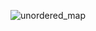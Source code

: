 ![unordered_map](https://github.com/abhinav9936/DSA_Notes/assets/48298386/fa96f0a4-fe11-4b66-8fbe-638b6f5bbde6)



